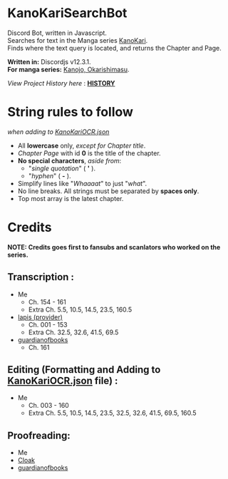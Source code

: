 # KanoKariSearchBot

Discord Bot, written in Javascript. <br>
Searches for text in the Manga series [KanoKari](https://anilist.co/manga/99943/Kanojo-Okarishimasu). <br>
Finds where the text query is located, and returns the Chapter and Page. <br>

**Written in:** Discordjs v12.3.1. <br>
**For manga series:** [Kanojo, Okarishimasu](https://anilist.co/manga/99943/Kanojo-Okarishimasu).

*View Project History here* : [**HISTORY**](/HISTORY.md)

# String rules to follow
*when adding to [KanoKariOCR.json](/KanoKariOCR.json)*

- All **lowercase** only, *except for Chapter title*.
- *Chapter Page* with id **0** is the title of the chapter.
- **No special characters**, *aside from*:
  - "*single quotation*" ( **'** ).
  - "*hyphen*" ( **-** ).
- Simplify lines like "*Whaaaat*" to just "*what*".
- No line breaks. All strings must be separated by **spaces only**.
- Top most array is the latest chapter.

# Credits

**NOTE: Credits goes first to fansubs and scanlators who worked on the series.**

## Transcription :
- Me
	- Ch. 154 - 161
	- Extra Ch. 5.5, 10.5, 14.5, 23.5, 160.5
- [lapis (provider)](https://discordhub.com/profile/377748624337272836)
	- Ch. 001 - 153
	- Extra Ch. 32.5, 32.6, 41.5, 69.5
- [guardianofbooks](https://www.reddit.com/u/guardianofbooks)
    - Ch. 161
	
## Editing (Formatting and Adding to [KanoKariOCR.json](/KanoKariOCR.json) file) :
- Me
	- Ch. 003 - 160
	- Extra Ch. 5.5, 10.5, 14.5, 23.5, 32.5, 32.6, 41.5, 69.5, 160.5
	
## Proofreading:
- Me
- [Cloak](https://www.reddit.com/u/CloakedUnderShadows)
- [guardianofbooks](https://www.reddit.com/u/guardianofbooks)